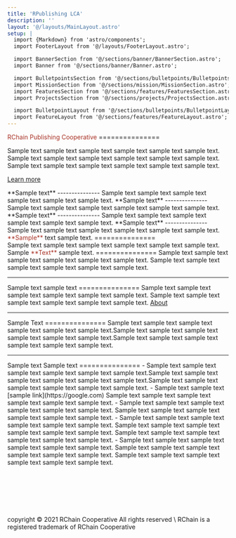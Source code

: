 ```yaml
---
title: 'RPublishing LCA'
description: ''
layout: '@/layouts/MainLayout.astro'
setup: |
  import {Markdown} from 'astro/components';
  import FooterLayout from '@/layouts/FooterLayout.astro';

  import BannerSection from '@/sections/banner/BannerSection.astro';
  import Banner from '@/sections/banner/Banner.astro';

  import BulletpointsSection from '@/sections/bulletpoints/BulletpointsSection.astro';
  import MissionSection from '@/sections/mission/MissionSection.astro';
  import FeaturesSection from '@/sections/features/FeaturesSection.astro';
  import ProjectsSection from '@/sections/projects/ProjectsSection.astro';

  import BulletpointLayout from '@/sections/bulletpoints/BulletpointLayout.astro';
  import FeatureLayout from '@/sections/features/FeatureLayout.astro';
---
```


<BannerSection>
  <Banner>
    <span style="color: #A93226;">RChain Publishing Cooperative</span>
    ===============
    <p class="lead hero-small-text">Sample text sample text sample text sample text sample text sample text. Sample text sample text sample text sample text sample text sample text. Sample text sample text sample text sample text sample text sample text.</p>
    <p class="lead">
      <a href="#features" class="btn btn-lg btn-secondary fw-bold border-white bg-white">Learn more</a>
    </p>
  </Banner>
</BannerSection>

<BulletpointsSection>
  <BulletpointLayout delay={0} icon="assets/book.svg">
    **Sample text**
    ---------------
    Sample text sample text sample text sample text sample text sample text.
  </BulletpointLayout>

  <BulletpointLayout delay={100} icon="assets/code.svg">
    **Sample text**
    ---------------
    Sample text sample text sample text sample text sample text sample text.
  </BulletpointLayout>

  <BulletpointLayout delay={200} icon="assets/money.svg">
    **Sample text**
    ---------------
    Sample text sample text sample text sample text sample text sample text.
  </BulletpointLayout>

  <BulletpointLayout delay={300} icon="assets/wallet.svg">
    **Sample text**
    ---------------
    Sample text sample text sample text sample text sample text sample text.
  </BulletpointLayout>
</BulletPointsSection>
    
<MissionSection>
  <span style="color: #A93226;">**Sample**</span> text sample text.
  ===============
  
  <div class="lead">
    <Markdown >
      Sample text sample text sample text sample text sample text sample text.
    </Markdown>
  </div>
</MissionSection>

<FeaturesSection>
  <FeatureLayout image="assets/play.svg">
    Sample <span class="text-muted"><span style="color: #A93226;">**Text**</span> sample text.</span>
    ===============
    <Markdown >
      Sample text sample text sample text sample text sample text sample text. Sample text sample text sample text sample text sample text sample text.
    </Markdown>
  </FeatureLayout>

  ---

  <FeatureLayout image="assets/hand.svg" flip={true}>
    Sample text <span class="text-muted">sample text</span>
    ===============
    <Markdown >
      Sample text sample text sample text sample text sample text sample text. Sample text sample text sample text sample text sample text sample text.
    </Markdown>
    <a class="btn btn-primary btn-donate" href="#about">About</a>
  </FeatureLayout>

  ---

  <FeatureLayout image="assets/collab.svg">
    Sample <span class="text-muted">Text</span>
    ===============
    <Markdown >
      Sample text sample text sample text sample text sample text sample text.Sample text sample text sample text sample text sample text sample text.Sample text sample text sample text sample text sample text sample text.
    </Markdown>
  </FeatureLayout>

  ---

  <FeatureLayout image="assets/teamwork.svg" flip={true}>
      Sample text <span class="text-muted">Sample text</span>
      ===============
      <Markdown >
        - Sample text sample text sample text sample text sample text sample text.Sample text sample text sample text sample text sample text sample text.Sample text sample text sample text sample text sample text sample text.
        - Sample text sample text [sample link](https://google.com) Sample text sample text sample text sample text sample text sample text.
        - Sample text sample text sample text sample text sample text sample text. Sample text sample text sample text sample text sample text sample text.
        - Sample text sample text sample text sample text sample text sample text. Sample text sample text sample text sample text sample text sample text. Sample text sample text sample text sample text sample text sample text.
        - Sample text sample text sample text sample text sample text sample text. Sample text sample text sample text sample text sample text sample text. Sample text sample text sample text sample text sample text sample text.
      </Markdown>
  </FeatureLayout>
</FeaturesSection>


<br/><br/><br/><br/><br/>


<FooterLayout>
    copyright © 2021 RChain Cooperative All rights reserved \
    RChain is a registered trademark of RChain Cooperative
</FooterLayout>